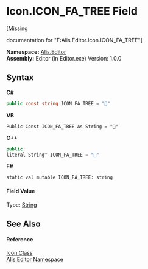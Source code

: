 # Icon.ICON_FA_TREE Field
 

\[Missing <summary> documentation for "F:Alis.Editor.Icon.ICON_FA_TREE"\]

**Namespace:**&nbsp;<a href="b150ade4-39de-a232-5f06-d3cdc1b2c538">Alis.Editor</a><br />**Assembly:**&nbsp;Editor (in Editor.exe) Version: 1.0.0

## Syntax

**C#**<br />
``` C#
public const string ICON_FA_TREE = ""
```

**VB**<br />
``` VB
Public Const ICON_FA_TREE As String = ""
```

**C++**<br />
``` C++
public:
literal String^ ICON_FA_TREE = ""
```

**F#**<br />
``` F#
static val mutable ICON_FA_TREE: string
```


#### Field Value
Type: <a href="https://docs.microsoft.com/dotnet/api/system.string" target="_blank">String</a>

## See Also


#### Reference
<a href="cc0f883c-67f8-f772-c6d7-a60b129f22a7">Icon Class</a><br /><a href="b150ade4-39de-a232-5f06-d3cdc1b2c538">Alis.Editor Namespace</a><br />